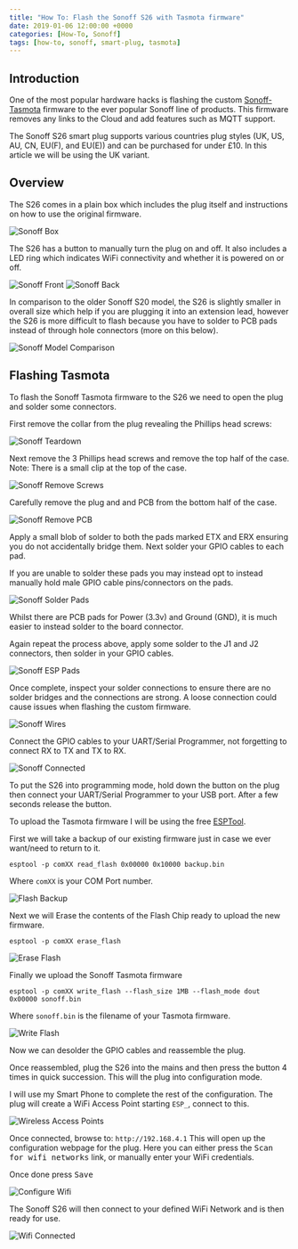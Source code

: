 ```yaml
---
title: "How To: Flash the Sonoff S26 with Tasmota firmware"
date: 2019-01-06 12:00:00 +0000
categories: [How-To, Sonoff]
tags: [how-to, sonoff, smart-plug, tasmota]
---
```


## Introduction

One of the most popular hardware hacks is flashing the custom [Sonoff-Tasmota](https://github.com/arendst/tasmota) firmware to the ever popular Sonoff line of products. This firmware removes any links to the Cloud and add features such as MQTT support.

The Sonoff S26 smart plug supports various countries plug styles (UK, US, AU, CN, EU(F), and EU(E)) and can be purchased for under £10. In this article we will be using the UK variant.

## Overview

The S26 comes in a plain box which includes the plug itself and instructions on how to use the original firmware.

![Sonoff Box](/assets/img/2019-01-06/20190104_205732_512x416.webp)

The S26 has a button to manually turn the plug on and off. It also includes a LED ring which indicates WiFi connectivity and whether it is powered on or off.

![Sonoff Front](/assets/img/2019-01-06/20190104_205758_512x759.webp)
![Sonoff Back](/assets/img/2019-01-06/20190104_205809_512x813.webp)

In comparison to the older Sonoff S20 model, the S26 is slightly smaller in overall size which help if you are plugging it into an extension lead, however the S26 is more difficult to flash because you have to solder to PCB pads instead of through hole connectors (more on this below).

![Sonoff Model Comparison](/assets/img/2019-01-06/20190104_205913_512x438.webp)

## Flashing Tasmota

To flash the Sonoff Tasmota firmware to the S26 we need to open the plug and solder some connectors.

First remove the collar from the plug revealing the Phillips head screws:

![Sonoff Teardown](/assets/img/2019-01-06/20190104_210013_512x469.webp)

Next remove the 3 Phillips head screws and remove the top half of the case.
Note: There is a small clip at the top of the case.

![Sonoff Remove Screws](/assets/img/2019-01-06/20190104_210124_512x546.webp)

Carefully remove the plug and and PCB from the bottom half of the case.

![Sonoff Remove PCB](/assets/img/2019-01-06/20190104_210147_512x527.webp)

Apply a small blob of solder to both the pads marked ETX and ERX ensuring you do not accidentally bridge them. Next solder your GPIO cables to each pad.

If you are unable to solder these pads you may instead opt to instead manually hold male GPIO cable pins/connectors on the pads.

![Sonoff Solder Pads](/assets/img/2019-01-06/20190104_210231_512x379.webp)

Whilst there are PCB pads for Power (3.3v) and Ground (GND), it is much easier to instead solder to the board connector.

Again repeat the process above, apply some solder to the J1 and J2 connectors, then solder in your GPIO cables.

![Sonoff ESP Pads](/assets/img/2019-01-06/20190104_210314_512x288.webp)

Once complete, inspect your solder connections to ensure there are no solder bridges and the connections are strong. A loose connection could cause issues when flashing the custom firmware.

![Sonoff Wires](/assets/img/2019-01-06/20190104_215655_512x249.webp)

Connect the GPIO cables to your UART/Serial Programmer, not forgetting to connect RX to TX and TX to RX.

![Sonoff Connected](/assets/img/2019-01-06/20190104_223657_512x509.webp)

To put the S26 into programming mode, hold down the button on the plug then connect your UART/Serial Programmer to your USB port. After a few seconds release the button.

To upload the Tasmota firmware I will be using the free [ESPTool](https://github.com/espressif/esptool).

First we will take a backup of our existing firmware just in case we ever want/need to return to it.

```console
esptool -p comXX read_flash 0x00000 0x10000 backup.bin
```
Where `comXX` is your COM Port number.

![Flash Backup](/assets/img/2019-01-06/cap1.webp)

Next we will Erase the contents of the Flash Chip ready to upload the new firmware.

```console
esptool -p comXX erase_flash
```

![Erase Flash](/assets/img/2019-01-06/cap2.webp)

Finally we upload the Sonoff Tasmota firmware

```console
esptool -p comXX write_flash --flash_size 1MB --flash_mode dout 0x00000 sonoff.bin
```

Where `sonoff.bin` is the filename of your Tasmota firmware.

![Write Flash](/assets/img/2019-01-06/cap3.webp)

Now we can desolder the GPIO cables and reassemble the plug.

Once reassembled, plug the S26 into the mains and then press the button 4 times in quick succession. This will the plug into configuration mode.

I will use my Smart Phone to complete the rest of the configuration.
The plug will create a WiFi Access Point starting `ESP_`, connect to this.

![Wireless Access Points](/assets/img/2019-01-06/20190106-164346_Settings_512x1052.webp)

Once connected, browse to: `http://192.168.4.1`
This will open up the configuration webpage for the plug. Here you can either press the <kbd>Scan for wifi networks</kbd> link, or manually enter your WiFi credentials.

Once done press <kbd>Save</kbd>

![Configure Wifi](/assets/img/2019-01-06/20190106-164440_Chrome_512x1052.webp)

The Sonoff S26 will then connect to your defined WiFi Network and is then ready for use.

![Wifi Connected](/assets/img/2019-01-06/20190106-164508_Chrome_512x1052.webp)
